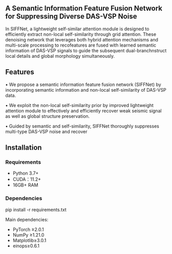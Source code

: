 

## A Semantic Information Feature Fusion Network for Suppressing Diverse DAS-VSP Noise


In SIFFNet, a lightweight self-similar attention module is designed to efficiently extract non-local self-similarity through grid attention.  These  denoising network that leverages both hybrid attention mechanisms and multi-scale processing to recofeatures are fused with learned semantic information of DAS-VSP signals to guide the subsequent dual-branchnstruct local details and global morphology simultaneously. 

## Features


• We propose a semantic information feature fusion network (SIFFNet)  by incorporating semantic information and non-local self-similarity of DAS-VSP data.

• We exploit the non-local self-similarity prior by improved lightweight attention module to effectively and efficiently recover weak seismic signal as well as global structure preservation.

• Guided by semantic and self-similarity, SIFFNet thoroughly suppresses multi-type DAS-VSP noise and recover


## Installation


### Requirements

- Python 3.7+
- CUDA：11.2+
- 16GB+ RAM



### Dependencies

pip install -r requirements.txt

Main dependencies:

- PyTorch ≥2.0.1
- NumPy ≥1.21.0
- Matplotlib≥3.0.1
- einops≥0.6.1

